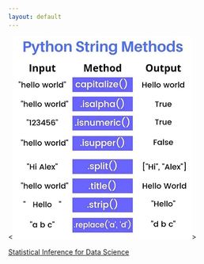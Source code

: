 ```yaml
---
layout: default
---
```


<![Python String Methods](\assets\images\Python-String-Methods.png)>

<a href="\assets\study-material\01 Statistical Inference for Data Science.pdf">Statistical Inference for Data Science</a>
